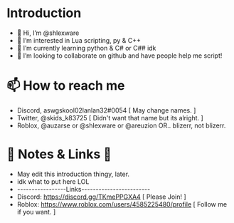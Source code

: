# Introduction
- 👋 Hi, I’m @shlexware
- 👀 I’m interested in Lua scripting, py & C++
- 🌱 I’m currently learning python & C# or C## idk
- 💞️ I’m looking to collaborate on github and have people help me script!

# 📫 How to reach me 

- Discord, aswgskool02lanlan32#0054 [ May change names. ]
- Twitter, @skids_k83725 [ Didn't want that name but its alright. ]
- Roblox, @auzarse or @shIexware or @areuzion OR.. bIizerr, not blizerr.

# 📜 Notes & Links 🔗

- May edit this introduction thingy, later.
- idk what to put here LOL
- -----------------Links------------------------
- Discord: https://discord.gg/TKmePPGXA4 [ Please Join! ]
- Roblox: https://www.roblox.com/users/4585225480/profile [ Follow me if you want. ]
